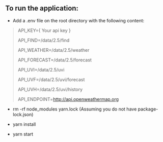 ## To run the application:

- Add a .env file on the root directory with the following content:

> API_KEY={ Your api key }
> 
> API_FIND=/data/2.5/find
> 
> API_WEATHER=/data/2.5/weather
> 
> API_FORECAST=/data/2.5/forecast
> 
> API_UVI=/data/2.5/uvi
> 
> API_UVF=/data/2.5/uvi/forecast    
> 
> API_UVH=/data/2.5/uvi/history
> 
> API_ENDPOINT=http://api.openweathermap.org

- rm -rf node_modules yarn.lock (Assuming you do not have package-lock.json)

- yarn install

- yarn start